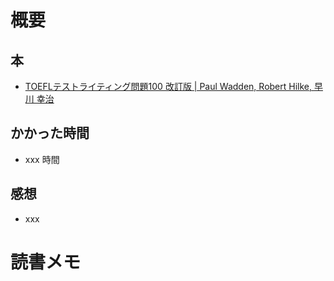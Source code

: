 # 概要

## 本

- [TOEFLテストライティング問題100 改訂版 | Paul Wadden, Robert Hilke, 早川 幸治](https://amzn.to/2BZsVkw)

## かかった時間

- xxx 時間

## 感想

- xxx

# 読書メモ